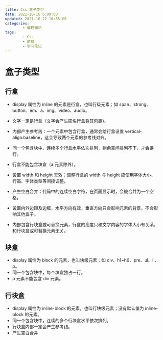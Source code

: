 ```yaml
---
title: Css 盒子类型
date: 2021-10-16 6:00:00
updated: 2021-10-22 10:35:00
categories:
        - 编程知识
tags:
        - Css
        - 前端
        - 学习笔记
---
```


# 盒子类型

## 行盒

- display 属性为 inline 的元素是行盒，也叫行级元素；如 span、strong、button、em、a、img、video、audio。

- 文字一定是行盒（文字会产生匿名行盒将其包裹）。

- 内部产生参考线：一个元素中包含行盒，通常会给行盒设置 vertical-align:baseline，这会导致两个元素的参考线对齐。

- 同一个包含块中，连续多个行盒水平依次排列，剩余空间排列不下，才会换行。

- 行盒不能包含块盒（a 元素除外）。

- 设置 width 和 height 无效；调整行盒的 width 与 height 应使用字体大小、行高、字体类型等间接调整。

- 产生空白合并：代码中的连续空白字符，在页面显示时，会被合并为一个空格。

- 设置内外边距及边框，水平方向有效，垂直方向只会影响元素的背景，不会影响其他盒子。

- 内部包含行块盒或可替换元素，行盒的高度只和文字内容的字体大小有关系，和行块盒或可替换元素无关。

## 块盒

- display 属性为 block 的元素，也叫块级元素；如 div、h1~h6、pre、ul、li、p。
- 同一个包含块中，每个块盒独占一行。
- p 元素不能包含 div 元素。

## 行块盒

- display 属性为 inline-block 的元素，也叫行块级元素；没有默认值为 inline-block 的元素。
- 同一个包含块中，连续的多个行块盒水平依次排列。
- 行块盒内部一定会产生参考线。
- 产生空白合并
